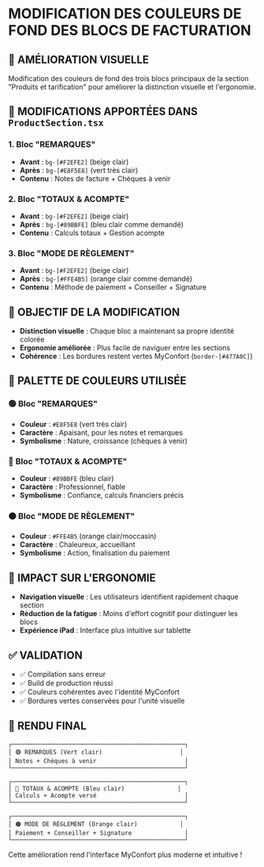 # MODIFICATION DES COULEURS DE FOND DES BLOCS DE FACTURATION

## 🎨 AMÉLIORATION VISUELLE
Modification des couleurs de fond des trois blocs principaux de la section "Produits et tarification" pour améliorer la distinction visuelle et l'ergonomie.

## 🔧 MODIFICATIONS APPORTÉES DANS `ProductSection.tsx`

### 1. **Bloc "REMARQUES"**
- **Avant** : `bg-[#F2EFE2]` (beige clair)
- **Après** : `bg-[#E8F5E8]` (vert très clair)
- **Contenu** : Notes de facture + Chèques à venir

### 2. **Bloc "TOTAUX & ACOMPTE"**
- **Avant** : `bg-[#F2EFE2]` (beige clair)
- **Après** : `bg-[#89BBFE]` (bleu clair comme demandé)
- **Contenu** : Calculs totaux + Gestion acompte

### 3. **Bloc "MODE DE RÈGLEMENT"**
- **Avant** : `bg-[#F2EFE2]` (beige clair)
- **Après** : `bg-[#FFE4B5]` (orange clair comme demandé)
- **Contenu** : Méthode de paiement + Conseiller + Signature

## 🎯 OBJECTIF DE LA MODIFICATION
- **Distinction visuelle** : Chaque bloc a maintenant sa propre identité colorée
- **Ergonomie améliorée** : Plus facile de naviguer entre les sections
- **Cohérence** : Les bordures restent vertes MyConfort (`border-[#477A0C]`)

## 🌈 PALETTE DE COULEURS UTILISÉE

### 🟢 **Bloc "REMARQUES"**
- **Couleur** : `#E8F5E8` (vert très clair)
- **Caractère** : Apaisant, pour les notes et remarques
- **Symbolisme** : Nature, croissance (chèques à venir)

### 🔵 **Bloc "TOTAUX & ACOMPTE"**  
- **Couleur** : `#89BBFE` (bleu clair)
- **Caractère** : Professionnel, fiable
- **Symbolisme** : Confiance, calculs financiers précis

### 🟠 **Bloc "MODE DE RÈGLEMENT"**
- **Couleur** : `#FFE4B5` (orange clair/moccasin)
- **Caractère** : Chaleureux, accueillant
- **Symbolisme** : Action, finalisation du paiement

## 📱 IMPACT SUR L'ERGONOMIE
- **Navigation visuelle** : Les utilisateurs identifient rapidement chaque section
- **Réduction de la fatigue** : Moins d'effort cognitif pour distinguer les blocs
- **Expérience iPad** : Interface plus intuitive sur tablette

## ✅ VALIDATION
- ✅ Compilation sans erreur
- ✅ Build de production réussi
- ✅ Couleurs cohérentes avec l'identité MyConfort
- ✅ Bordures vertes conservées pour l'unité visuelle

## 🎨 RENDU FINAL
```
┌─────────────────────────────────────────────────┐
│ 🟢 REMARQUES (Vert clair)                      │
│ Notes + Chèques à venir                         │
└─────────────────────────────────────────────────┘

┌─────────────────────────────────────────────────┐
│ 🔵 TOTAUX & ACOMPTE (Bleu clair)               │
│ Calculs + Acompte versé                         │
└─────────────────────────────────────────────────┘

┌─────────────────────────────────────────────────┐
│ 🟠 MODE DE RÈGLEMENT (Orange clair)            │
│ Paiement + Conseiller + Signature               │
└─────────────────────────────────────────────────┘
```

Cette amélioration rend l'interface MyConfort plus moderne et intuitive !
